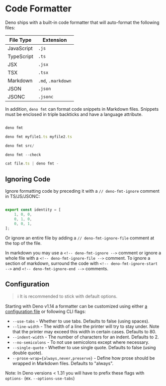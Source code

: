 # Code Formatter

Deno ships with a built-in code formatter that will auto-format the following
files:




| File Type | Extension |
| --- | --- |
| JavaScript | `.js` |
| TypeScript | `.ts` |
| JSX | `.jsx` |
| TSX | `.tsx` |
| Markdown | `.md`, `.markdown` |
| JSON | `.json` |
| JSONC | `.jsonc` |


In addition, `deno fmt` can format code snippets in Markdown files. Snippets
must be enclosed in triple backticks and have a language attribute.



```typescript

deno fmt

deno fmt myfile1.ts myfile2.ts

deno fmt src/

deno fmt --check

cat file.ts | deno fmt -
```
## Ignoring Code

Ignore formatting code by preceding it with a `// deno-fmt-ignore` comment in
TS/JS/JSONC:



```typescript

export const identity = [
    1, 0, 0,
    0, 1, 0,
    0, 0, 1,
];
```
Or ignore an entire file by adding a `// deno-fmt-ignore-file` comment at the
top of the file.


In markdown you may use a `<!-- deno-fmt-ignore -->` comment or ignore a whole
file with a `<!-- deno-fmt-ignore-file -->` comment. To ignore a section of
markdown, surround the code with `<!-- deno-fmt-ignore-start -->` and
`<!-- deno-fmt-ignore-end -->` comments.


## Configuration


> 
> ℹ️ It is recommended to stick with default options.
> 
> 
> 


Starting with Deno v1.14 a formatter can be customized using either
[a configuration file](https://deno.land/../getting_started/configuration_file) or following
CLI flags:


* `--use-tabs` - Whether to use tabs. Defaults to false (using spaces).
* `--line-width` - The width of a line the printer will try to stay under. Note
that the printer may exceed this width in certain cases. Defaults to 80.
* `--indent-width` - The number of characters for an indent. Defaults to 2.
* `--no-semicolons` - To not use semicolons except where necessary.
* `--single-quote` - Whether to use single quote. Defaults to false (using
double quote).
* `--prose-wrap={always,never,preserve}` - Define how prose should be wrapped in
Markdown files. Defaults to "always".


Note: In Deno versions < 1.31 you will have to prefix these flags with
`options-` (ex. `--options-use-tabs`)





